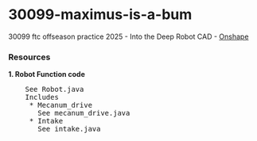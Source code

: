 
# 30099-maximus-is-a-bum
30099 ftc offseason practice 2025 - Into the Deep
Robot CAD - <a href="https://cad.onshape.com/documents/6fba0affd7371c0076f5805e/w/4ec63f80cc81c7cb112896a5/e/277cc521092787c35fbf36e4">Onshape</a>

### Resources
**1. Robot Function code**<br />
<pre>
    See Robot.java
    Includes
     * Mecanum_drive
       See mecanum_drive.java
     * Intake
       See intake.java
</pre>

